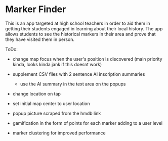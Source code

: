# Marker Finder

This is an app targeted at high school teachers in order to aid them in getting their students engaged in learning about their local history. 
The app allows students to see the historical markers in their area and prove that they have visited them in person.



ToDo:
- change map focus when the user's position is discovered (main priority kinda, looks kinda jank if this doesnt work)

- supplement CSV files with 2 sentence AI inscription summaries
    - use the AI summary in the text area on the popups
- change location on tap
- set initial map center to user location
- popup picture scraped from the hmdb link
- gamification in the form of points for each marker adding to a user level
- marker clustering for improved performance
